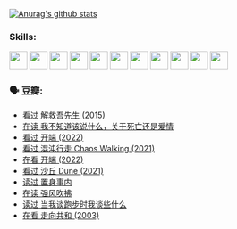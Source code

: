
[![Anurag's github stats](https://github-readme-stats.vercel.app/api?username=w940853815)](https://github.com/anuraghazra/github-readme-stats)

### Skills:

<code><img height="32" src="https://cdn.jsdelivr.net/npm/simple-icons@v5/icons/python.svg"></code>
<code><img height="32" src="https://cdn.jsdelivr.net/npm/simple-icons@v5/icons/javascript.svg"></code>
<code><img height="32" src="https://cdn.jsdelivr.net/npm/simple-icons@v5/icons/django.svg"></code>
<code><img height="32" src="https://cdn.jsdelivr.net/npm/simple-icons@v5/icons/flask.svg"></code>
<code><img height="32" src="https://cdn.jsdelivr.net/npm/simple-icons@v5/icons/vuetify.svg"></code>
<code><img height="32" src="https://cdn.jsdelivr.net/npm/simple-icons@v5/icons/git.svg"></code>
<code><img height="32" src="https://cdn.jsdelivr.net/npm/simple-icons@v5/icons/docker.svg"></code>
<code><img height="32" src="https://cdn.jsdelivr.net/npm/simple-icons@v5/icons/postgresql.svg"></code>
<code><img height="32" src="https://cdn.jsdelivr.net/npm/simple-icons@v5/icons/elasticsearch.svg"></code>
<code><img height="32" src="https://cdn.jsdelivr.net/npm/simple-icons@v5/icons/macos.svg"></code>
<code><img height="32" src="https://cdn.jsdelivr.net/npm/simple-icons@v5/icons/linux.svg"></code>

### 🗣 豆瓣:

<!-- DOUBAN-ACTIVITIES:START -->
- [看过 解救吾先生‎ (2015)](https://www.douban.com/people/136069238/status/3744047085/?_i=43804537)
- [在读 我不知道该说什么，关于死亡还是爱情](https://www.douban.com/people/136069238/status/3742672820/?_i=43804537)
- [看过 开端‎ (2022)](https://www.douban.com/people/136069238/status/3737530861/?_i=43804537)
- [看过 混沌行走 Chaos Walking‎ (2021)](https://www.douban.com/people/136069238/status/3734828206/?_i=43804537)
- [在看 开端‎ (2022)](https://www.douban.com/people/136069238/status/3733533297/?_i=43804537)
- [看过 沙丘 Dune‎ (2021)](https://www.douban.com/people/136069238/status/3726869471/?_i=43804537)
- [读过 置身事内](https://www.douban.com/people/136069238/status/3726223867/?_i=43804537)
- [在读 强风吹拂](https://www.douban.com/people/136069238/status/3725395475/?_i=43804537)
- [读过 当我谈跑步时我谈些什么](https://www.douban.com/people/136069238/status/3715422296/?_i=43804537)
- [在看 走向共和‎ (2003)](https://www.douban.com/people/136069238/status/3711470443/?_i=43804537)
<!-- DOUBAN-ACTIVITIES:END -->
<!--
**w940853815/w940853815** is a ✨ _special_ ✨ repository because its `README.md` (this file) appears on your GitHub profile.

Here are some ideas to get you started:

- 🔭 I’m currently working on ...
- 🌱 I’m currently learning ...
- 👯 I’m looking to collaborate on ...
- 🤔 I’m looking for help with ...
- 💬 Ask me about ...
- 📫 How to reach me: ...
- 😄 Pronouns: ...
- ⚡ Fun fact: ...
-->
